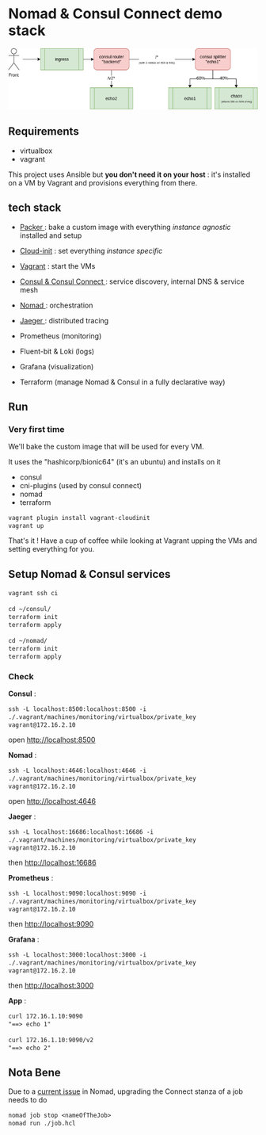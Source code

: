 # Nomad & Consul Connect demo stack

![archi](./archi_demo_stack.png)


## Requirements

- virtualbox
- vagrant

This project uses Ansible but __you don't need it on your host__ : it's installed on a VM by Vagrant and provisions everything from there.


## tech stack 
- [ Packer ](https://www.packer.io/) : bake a custom image with everything _instance agnostic_ installed and setup
- [Cloud-init](https://cloudinit.readthedocs.io/en/latest/index.html) : set everything _instance specific_
- [Vagrant](https://www.vagrantup.com/) : start the VMs

- [ Consul & Consul Connect ](https://www.consul.io/) : service discovery, internal DNS & service mesh
- [ Nomad ](https://www.nomadproject.io/) : orchestration
- [ Jaeger ](https://www.jaegertracing.io/) : distributed tracing
- Prometheus (monitoring)
- Fluent-bit & Loki (logs)
- Grafana (visualization)
- Terraform (manage Nomad & Consul in a fully declarative way)

## Run

### Very first time 
We'll bake the custom image that will be used for every VM. 

It uses the "hashicorp/bionic64" (it's an ubuntu) and installs on it 
- consul
- cni-plugins (used by consul connect)
- nomad
- terraform


```
vagrant plugin install vagrant-cloudinit
vagrant up
```

That's it ! Have a cup of coffee while looking at Vagrant upping the VMs and setting everything for you.

## Setup Nomad & Consul services 

```
vagrant ssh ci

cd ~/consul/
terraform init
terraform apply

cd ~/nomad/
terraform init
terraform apply
```

### Check

__Consul__ : 

```
ssh -L localhost:8500:localhost:8500 -i ./.vagrant/machines/monitoring/virtualbox/private_key vagrant@172.16.2.10
```

open [http://localhost:8500](http://localhost:8500)


__Nomad__ : 

```
ssh -L localhost:4646:localhost:4646 -i ./.vagrant/machines/monitoring/virtualbox/private_key vagrant@172.16.2.10
```

open [http://localhost:4646](http://localhost:4646)


__Jaeger__ :

```
ssh -L localhost:16686:localhost:16686 -i ./.vagrant/machines/monitoring/virtualbox/private_key vagrant@172.16.2.10
``` 

then  [http://localhost:16686](http://localhost:16686)


__Prometheus__ :

```
ssh -L localhost:9090:localhost:9090 -i ./.vagrant/machines/monitoring/virtualbox/private_key vagrant@172.16.2.10
``` 

then  [http://localhost:9090](http://localhost:9090)

__Grafana__ :

```
ssh -L localhost:3000:localhost:3000 -i ./.vagrant/machines/monitoring/virtualbox/private_key vagrant@172.16.2.10
``` 

then  [http://localhost:3000](http://localhost:3000)

__App__ :

```
curl 172.16.1.10:9090
"==> echo 1"

curl 172.16.1.10:9090/v2
"==> echo 2"
```

## Nota Bene

Due to a [current issue](https://github.com/hashicorp/nomad/issues/6459) in Nomad, upgrading the Connect stanza of a job needs to do 

```
nomad job stop <nameOfTheJob>
nomad run ./job.hcl
```
